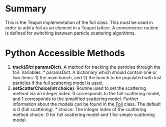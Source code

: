 # Summary #

This is the Teapot implementation of the foil class. This must be used in order to add a foil as an element in a Teapot lattice. A convenience routine is defined for switching between particle scattering algorithms.


# Python Accessible Methods #

  1. **track(_Dict_ paramsDict)**. A method for tracking the particles through the foil. Variables:
    * paramsDict: A dictionary which should contain one or two items: 1) the main bunch, and 2) the bunch to be populated with lost particles if the full scattering model is used.
  1. **setScatterChoice(int choice)**. Routine used to set the scattering method via an integer index. 0 corresponds to the full scattering model, and 1 corresponds to the simplified scattering model. Further information about the models can be found in the [Foil](Foil.md) class. The default is 0 (full scattering).
    * choice: The integer index of the scattering method choice. 0 for full scattering model and 1 for simple scattering model.